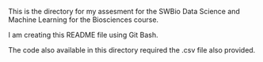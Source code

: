 This is the directory for my assesment for the SWBio Data Science and Machine Learning for the Biosciences course.

I am creating this README file using Git Bash.

The code also available in this directory required the .csv file also provided.
